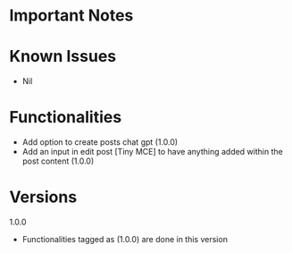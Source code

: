 # Important Notes

# Known Issues

* Nil

# Functionalities

* Add option to create posts chat gpt (1.0.0)
* Add an input in edit post [Tiny MCE] to have anything added within the post content (1.0.0)

# Versions

1.0.0

* Functionalities tagged as (1.0.0) are done in this version